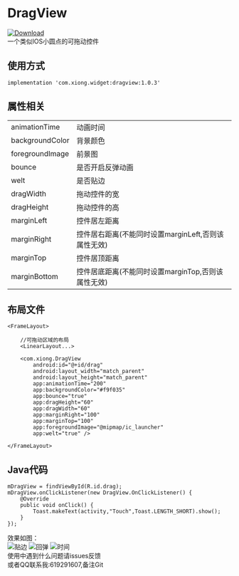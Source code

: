 # DragView
[ ![Download](https://api.bintray.com/packages/xiong955/maven/dragview/images/download.svg) ](https://bintray.com/xiong955/maven/dragview/_latestVersion)
<br>
一个类似IOS小圆点的可拖动控件

## 使用方式
    implementation 'com.xiong.widget:dragview:1.0.3'

## 属性相关
<table>
    <tr>
        <td>animationTime</td>
        <td>动画时间</td>
    </tr>
     <tr>
        <td>backgroundColor</td>
        <td>背景颜色</td>
    </tr>
     <tr>
        <td>foregroundImage</td>
        <td>前景图</td>
    </tr>
     <tr>
        <td>bounce</td>
        <td>是否开启反弹动画</td>
    </tr>
     <tr>
        <td>welt</td>
        <td>是否贴边</td>
    </tr>
     <tr>
        <td>dragWidth</td>
        <td>拖动控件的宽</td>
    </tr>
     <tr>
        <td>dragHeight</td>
        <td>拖动控件的高</td>
    </tr>
    <tr>
        <td>marginLeft</td>
        <td>控件居左距离</td>
    </tr>
     <tr>
         <td>marginRight</td>
         <td>控件居右距离(不能同时设置marginLeft,否则该属性无效)</td>
     <tr>
         <td>marginTop</td>
         <td>控件居顶距离</td>
     </tr>
     <tr>
         <td>marginBottom</td>
         <td>控件居底距离(不能同时设置marginTop,否则该属性无效)</td>
     </tr>
</table>

## 布局文件

    <FrameLayout>

        //可拖动区域的布局
        <LinearLayout...>

        <com.xiong.DragView
            android:id="@+id/drag"
            android:layout_width="match_parent"
            android:layout_height="match_parent"
            app:animationTime="200"
            app:backgroundColor="#f9f035"
            app:bounce="true"
            app:dragHeight="60"
            app:dragWidth="60"
            app:marginRight="100"
            app:marginTop="100"
            app:foregroundImage="@mipmap/ic_launcher"
            app:welt="true" />

    </FrameLayout>

## Java代码

    mDragView = findViewById(R.id.drag);
    mDragView.onClickListener(new DragView.OnClickListener() {
        @Override
        public void onClick() {
            Toast.makeText(activity,"Touch",Toast.LENGTH_SHORT).show();
        }
    });


效果如图：
<br>
![贴边](https://github.com/xiong955/DragView/blob/master/gif/1.gif)
![回弹](https://github.com/xiong955/DragView/blob/master/gif/2.gif)
![时间](https://github.com/xiong955/DragView/blob/master/gif/3.gif)
<br>
使用中遇到什么问题请issues反馈<br>
或者QQ联系我:619291607,备注Git